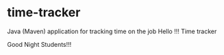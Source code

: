 # time-tracker
Java (Maven) application for tracking time on the job
Hello !!!
Time tracker

Good Night Students!!!
